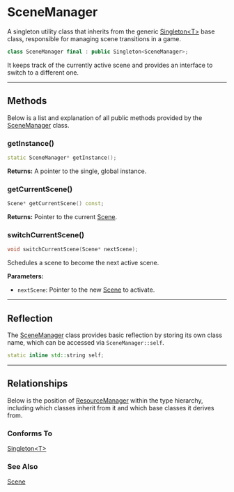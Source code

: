 # SceneManager

A singleton
utility class that inherits from the generic
[Singleton\<T\>](Singleton.md) base class, responsible for
managing scene transitions in a game. 

```c++
class SceneManager final : public Singleton<SceneManager>;
```

It keeps track of the currently active scene and provides an interface to switch to a different one.

---

## Methods
Below is a list and explanation of all public methods
provided by the [SceneManager](SceneManager.md) class.

### getInstance()

```c++
static SceneManager* getInstance();
```

**Returns:**
A pointer to the single, global instance.

### getCurrentScene()

```c++
Scene* getCurrentScene() const;
```

**Returns:** Pointer to the current [Scene](Scene.md).

### switchCurrentScene()

```c++
void switchCurrentScene(Scene* nextScene);
```

Schedules a scene to become the next active scene.

**Parameters:**
- `nextScene`: Pointer to the new [Scene](Scene.md) to activate.

---

## Reflection

The [SceneManager](SceneManager.md) class provides basic
reflection by storing its own class name, which can be
accessed via `SceneManager::self`.

```c++
static inline std::string self;
```

---

## Relationships
Below is the position of [ResourceManager](ResourceManager.md)
within the type hierarchy, including which classes inherit
from it and which base classes it derives from.

### Conforms To
[Singleton\<T\>](Singleton.md)

### See Also
[Scene](Scene.md)